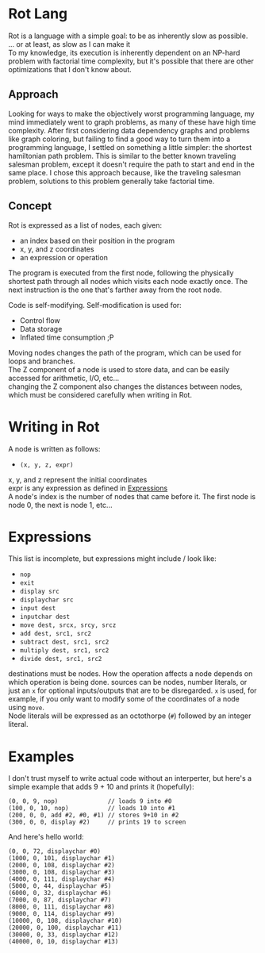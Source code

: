 # Rot Lang
Rot is a language with a simple goal: to be as inherently slow as possible.\
... or at least, as slow as I can make it\
To my knowledge, its execution is inherently dependent on an NP-hard problem with factorial time complexity, but it's possible that there are other optimizations that I don't know about. 

## Approach
Looking for ways to make the objectively worst programming language, my mind immediately went to graph problems, as many of these have high time complexity. After first considering data dependency graphs and problems like graph coloring, but failing to find a good way to turn them into a programming language, I settled on something a little simpler: the shortest hamiltonian path problem. This is similar to the better known traveling salesman problem, except it doesn't require the path to start and end in the same place. I chose this approach because, like the traveling salesman problem, solutions to this problem generally take factorial time.

## Concept
Rot is expressed as a list of nodes, each given:
* an index based on their position in the program
* x, y, and z coordinates
* an expression or operation

The program is executed from the first node, following the physically shortest path through all nodes which visits each node exactly once. The next instruction is the one that's farther away from the root node.

Code is self-modifying. Self-modification is used for:
* Control flow
* Data storage
* Inflated time consumption ;P

Moving nodes changes the path of the program, which can be used for loops and branches.\
The Z component of a node is used to store data, and can be easily accessed for arithmetic, I/O, etc...\
changing the Z component also changes the distances between nodes, which must be considered carefully when writing in Rot.

# Writing in Rot
A node is written as follows:
- `(x, y, z, expr)`

x, y, and z represent the initial coordinates\
expr is any expression as defined in [Expressions](#Expressions)\
A node's index is the number of nodes that came before it. The first node is node 0, the next is node 1, etc...

# Expressions
This list is incomplete, but expressions might include / look like:
- `nop`
- `exit`
- `display src`
- `displaychar src`
- `input dest`
- `inputchar dest`
- `move dest, srcx, srcy, srcz`
- `add dest, src1, src2`
- `subtract dest, src1, src2`
- `multiply dest, src1, src2`
- `divide dest, src1, src2`

destinations must be nodes. How the operation affects a node depends on which operation is being done.
sources can be nodes, number literals, or just an `x` for optional inputs/outputs that are to be disregarded. `x` is used, for example, if you only want to modify some of the coordinates of a node using `move`.\
Node literals will be expressed as an octothorpe (`#`) followed by an integer literal.

# Examples
I don't trust myself to write actual code without an interperter, but here's a simple example that adds 9 + 10 and prints it (hopefully):
```
(0, 0, 9, nop)              // loads 9 into #0
(100, 0, 10, nop)           // loads 10 into #1
(200, 0, 0, add #2, #0, #1) // stores 9+10 in #2
(300, 0, 0, display #2)     // prints 19 to screen
```

And here's hello world:
```
(0, 0, 72, displaychar #0)
(1000, 0, 101, displaychar #1)
(2000, 0, 108, displaychar #2)
(3000, 0, 108, displaychar #3)
(4000, 0, 111, displaychar #4)
(5000, 0, 44, displaychar #5)
(6000, 0, 32, displaychar #6)
(7000, 0, 87, displaychar #7)
(8000, 0, 111, displaychar #8)
(9000, 0, 114, displaychar #9)
(10000, 0, 108, displaychar #10)
(20000, 0, 100, displaychar #11)
(30000, 0, 33, displaychar #12)
(40000, 0, 10, displaychar #13)
```
